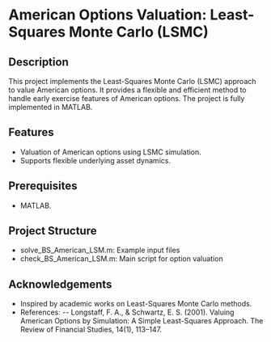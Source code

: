 # American Options Valuation: Least-Squares Monte Carlo (LSMC)

## Description
This project implements the Least-Squares Monte Carlo (LSMC) approach to value American options. It provides a flexible and efficient method to handle early exercise features of American options. The project is fully implemented in MATLAB.

## Features
- Valuation of American options using LSMC simulation.
- Supports flexible underlying asset dynamics.

## Prerequisites
- MATLAB.

## Project Structure
- solve_BS_American_LSM.m: Example input files
- check_BS_American_LSM.m: Main script for option valuation

## Acknowledgements
- Inspired by academic works on Least-Squares Monte Carlo methods.
- References:
-- Longstaff, F. A., & Schwartz, E. S. (2001). Valuing American Options by Simulation: A Simple Least-Squares Approach. The Review of Financial Studies, 14(1), 113–147.
